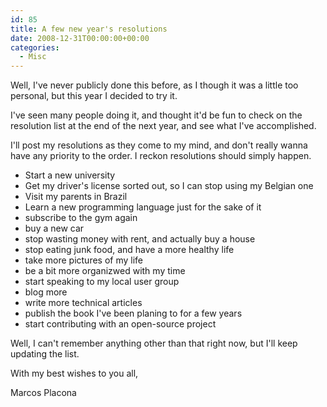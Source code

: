 ```yaml
---
id: 85
title: A few new year's resolutions
date: 2008-12-31T00:00:00+00:00
categories:
  - Misc
---
```

Well, I've never publicly done this before, as I though it was a little too personal, but this year I decided to try it.

I've seen many people doing it, and thought it'd be fun to check on the resolution list at the end of the next year, and see what I've accomplished.

I'll post my resolutions as they come to my mind, and don't really wanna have any priority to the order. I reckon resolutions should simply happen.

  * Start a new university
  * Get my driver's license sorted out, so I can stop using my Belgian one
  * Visit my parents in Brazil
  * Learn a new programming language just for the sake of it
  * subscribe to the gym again
  * buy a new car
  * stop wasting money with rent, and actually buy a house
  * stop eating junk food, and have a more healthy life
  * take more pictures of my life
  * be a bit more organizwed with my time
  * start speaking to my local user group
  * blog more
  * write more technical articles
  * publish the book I've been planing to for a few years
  * start contributing with an open-source project

Well, I can't remember anything other than that right now, but I'll keep updating the list.

With my best wishes to you all,
  
Marcos Placona

